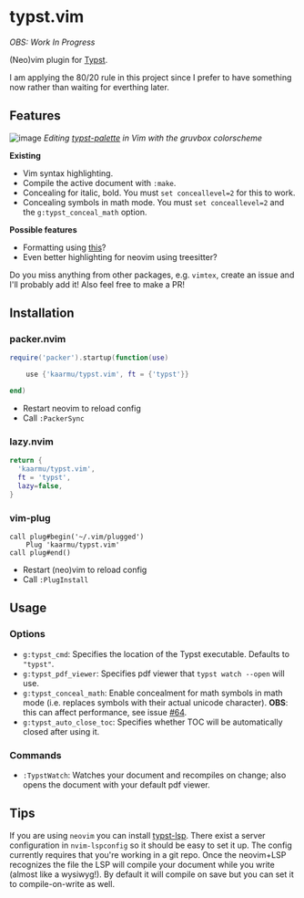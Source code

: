 # typst.vim

*OBS: Work In Progress*

(Neo)vim plugin for [Typst](https://typst.app).

I am applying the 80/20 rule in this project since I prefer to have
something now rather than waiting for everthing later.

## Features

![image](https://user-images.githubusercontent.com/19633647/230785889-0d449fc3-747b-4183-b00b-14c0ea8dd590.png)
*Editing [typst-palette](https://github.com/kaarmu/typst-palette) in Vim with the gruvbox colorscheme*

**Existing**
- Vim syntax highlighting.
- Compile the active document with `:make`.
- Concealing for italic, bold. You must `set conceallevel=2` for this to work.
- Concealing symbols in math mode. You must `set conceallevel=2` and the `g:typst_conceal_math` option.

**Possible features**
- Formatting using [this](https://github.com/astrale-sharp/typst-fmt/)?
- Even better highlighting for neovim using treesitter?

Do you miss anything from other packages, e.g. `vimtex`, create an issue
and I'll probably add it! Also feel free to make a PR!

## Installation

### packer.nvim

```lua
require('packer').startup(function(use)

    use {'kaarmu/typst.vim', ft = {'typst'}}

end)
```

- Restart neovim to reload config
- Call `:PackerSync`

### lazy.nvim
```lua
return {
  'kaarmu/typst.vim',
  ft = 'typst',
  lazy=false,
}
```

### vim-plug

```vim
call plug#begin('~/.vim/plugged')
    Plug 'kaarmu/typst.vim'
call plug#end()
```

- Restart (neo)vim to reload config
- Call `:PlugInstall`

## Usage

### Options

- `g:typst_cmd`: 
    Specifies the location of the Typst executable. Defaults to `"typst"`.
- `g:typst_pdf_viewer`: 
    Specifies pdf viewer that `typst watch --open` will use.
- `g:typst_conceal_math`:
    Enable concealment for math symbols in math mode (i.e. replaces symbols
    with their actual unicode character). **OBS**: this can affect performance,
    see issue [#64](https://github.com/kaarmu/typst.vim/issues/64).
- `g:typst_auto_close_toc`: 
    Specifies whether TOC will be automatically closed after using it.

### Commands

- `:TypstWatch`:
    Watches your document and recompiles on change; also opens the document with your default pdf viewer.

## Tips

If you are using `neovim` you can install [typst-lsp](https://github.com/nvarner/typst-lsp).
There exist a server configuration in `nvim-lspconfig` so it should be easy to set it up. The
config currently requires that you're working in a git repo. Once the neovim+LSP recognizes
the file the LSP will compile your document while you write (almost like a wysiwyg!). By default
it will compile on save but you can set it to compile-on-write as well.


